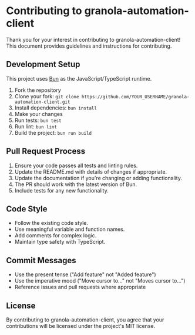 # Contributing to granola-automation-client

Thank you for your interest in contributing to granola-automation-client! This document provides guidelines and instructions for contributing.

## Development Setup

This project uses [Bun](https://bun.sh/) as the JavaScript/TypeScript runtime.

1. Fork the repository
2. Clone your fork: `git clone https://github.com/YOUR_USERNAME/granola-automation-client.git`
3. Install dependencies: `bun install`
4. Make your changes
5. Run tests: `bun test`
6. Run lint: `bun lint`
7. Build the project: `bun run build`

## Pull Request Process

1. Ensure your code passes all tests and linting rules.
2. Update the README.md with details of changes if appropriate.
3. Update the documentation if you're changing or adding functionality.
4. The PR should work with the latest version of Bun.
5. Include tests for any new functionality.

## Code Style

- Follow the existing code style.
- Use meaningful variable and function names.
- Add comments for complex logic.
- Maintain type safety with TypeScript.

## Commit Messages

- Use the present tense ("Add feature" not "Added feature")
- Use the imperative mood ("Move cursor to..." not "Moves cursor to...")
- Reference issues and pull requests where appropriate

## License

By contributing to granola-automation-client, you agree that your contributions will be licensed under the project's MIT license.
